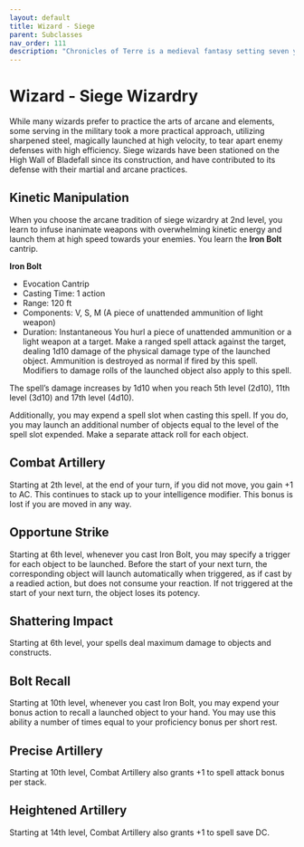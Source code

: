 ```yaml
---
layout: default
title: Wizard - Siege
parent: Subclasses
nav_order: 111
description: "Chronicles of Terre is a medieval fantasy setting seven years in the writing, currently for dungeons & dragons 5th edition."
---
```


# Wizard - Siege Wizardry

While many wizards prefer to practice the arts of arcane and elements, some serving in the military took a more practical approach, utilizing sharpened steel, magically launched at high velocity, to tear apart enemy defenses with high efficiency. Siege wizards have been stationed on the High Wall of Bladefall since its construction, and have contributed to its defense with their martial and arcane practices.

## Kinetic Manipulation

When you choose the arcane tradition of siege wizardry at 2nd level, you learn to infuse inanimate weapons with overwhelming kinetic energy and launch them at high speed towards your enemies. You learn the **Iron Bolt** cantrip.

**Iron Bolt**
- Evocation Cantrip
- Casting Time: 1 action
- Range: 120 ft
- Components: V, S, M (A piece of unattended ammunition of light weapon)
- Duration: Instantaneous
You hurl a piece of unattended ammunition or a light weapon at a target. Make a ranged spell attack against the target, dealing 1d10 damage of the physical damage type of the launched object. Ammunition is destroyed as normal if fired by this spell. Modifiers to damage rolls of the launched object also apply to this spell.

The spell’s damage increases by 1d10 when you reach 5th level (2d10), 11th level (3d10) and 17th level (4d10).

Additionally, you may expend a spell slot when casting this spell. If you do, you may launch an additional number of objects equal to the level of the spell slot expended. Make a separate attack roll for each object.

## Combat Artillery

Starting at 2th level, at the end of your turn, if you did not move, you gain +1 to AC. This continues to stack up to your intelligence modifier. This bonus is lost if you are moved in any way.

## Opportune Strike

Starting at 6th level, whenever you cast Iron Bolt, you may specify a trigger for each object to be launched. Before the start of your next turn, the corresponding object will launch automatically when triggered, as if cast by a readied action, but does not consume your reaction. If not triggered at the start of your next turn, the object loses its potency.

## Shattering Impact

Starting at 6th level, your spells deal maximum damage to objects and constructs.

## Bolt Recall

Starting at 10th level, whenever you cast Iron Bolt, you may expend your bonus action to recall a launched object to your hand. You may use this ability a number of times equal to your proficiency bonus per short rest.

## Precise Artillery

Starting at 10th level, Combat Artillery also grants +1 to spell attack bonus per stack.

## Heightened Artillery

Starting at 14th level, Combat Artillery also grants +1 to spell save DC.